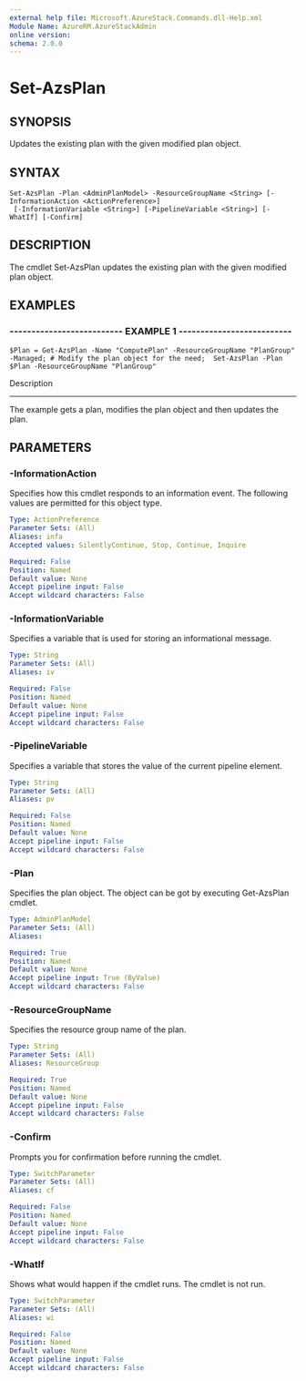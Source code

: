 ```yaml
---
external help file: Microsoft.AzureStack.Commands.dll-Help.xml
Module Name: AzureRM.AzureStackAdmin
online version: 
schema: 2.0.0
---
```


# Set-AzsPlan

## SYNOPSIS
Updates the existing plan with the given modified plan object.

## SYNTAX

```
Set-AzsPlan -Plan <AdminPlanModel> -ResourceGroupName <String> [-InformationAction <ActionPreference>]
 [-InformationVariable <String>] [-PipelineVariable <String>] [-WhatIf] [-Confirm]
```

## DESCRIPTION
The cmdlet Set-AzsPlan updates the existing plan with the given modified plan object.

## EXAMPLES

### -------------------------- EXAMPLE 1 --------------------------
```
$Plan = Get-AzsPlan -Name "ComputePlan" -ResourceGroupName "PlanGroup" -Managed; # Modify the plan object for the need;  Set-AzsPlan -Plan $Plan -ResourceGroupName "PlanGroup"
```

Description

-----------

The example gets a plan, modifies the plan object and then updates the plan.

## PARAMETERS

### -InformationAction
Specifies how this cmdlet responds to an information event. The following values are permitted for this object type.

```yaml
Type: ActionPreference
Parameter Sets: (All)
Aliases: infa
Accepted values: SilentlyContinue, Stop, Continue, Inquire

Required: False
Position: Named
Default value: None
Accept pipeline input: False
Accept wildcard characters: False
```

### -InformationVariable
Specifies a variable that is used for storing an informational message.

```yaml
Type: String
Parameter Sets: (All)
Aliases: iv

Required: False
Position: Named
Default value: None
Accept pipeline input: False
Accept wildcard characters: False
```

### -PipelineVariable
Specifies a variable that stores the value of the current pipeline element.

```yaml
Type: String
Parameter Sets: (All)
Aliases: pv

Required: False
Position: Named
Default value: None
Accept pipeline input: False
Accept wildcard characters: False
```

### -Plan
Specifies the plan object.
The object can be got by executing Get-AzsPlan cmdlet.

```yaml
Type: AdminPlanModel
Parameter Sets: (All)
Aliases: 

Required: True
Position: Named
Default value: None
Accept pipeline input: True (ByValue)
Accept wildcard characters: False
```

### -ResourceGroupName
Specifies the resource group name of the plan.

```yaml
Type: String
Parameter Sets: (All)
Aliases: ResourceGroup

Required: True
Position: Named
Default value: None
Accept pipeline input: False
Accept wildcard characters: False
```

### -Confirm
Prompts you for confirmation before running the cmdlet.

```yaml
Type: SwitchParameter
Parameter Sets: (All)
Aliases: cf

Required: False
Position: Named
Default value: None
Accept pipeline input: False
Accept wildcard characters: False
```

### -WhatIf
Shows what would happen if the cmdlet runs.
The cmdlet is not run.

```yaml
Type: SwitchParameter
Parameter Sets: (All)
Aliases: wi

Required: False
Position: Named
Default value: None
Accept pipeline input: False
Accept wildcard characters: False
```


